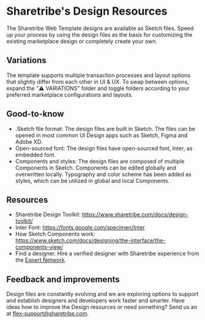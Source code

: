 # Sharetribe's Design Resources

The Sharetribe Web Template designs are available as Sketch files. Speed up your process by using the design files as the basis for customizing the existing marketplace design or completely create your own. 

## Variations

The template supports multiple transaction processes and layout options that slightly differ from each other in UI & UX. To swap between options, expand the "⚠️ VARIATIONS" folder and toggle folders according to your preferred marketplace configurations and layouts. 

## Good-to-know

- .Sketch file format: The design files are built in Sketch. The files can be opened in most common UI Design apps such as Sketch, Figma and Adobe XD. 
- Open-sourced font: The design files have open-sourced font, Inter, as embedded font. 
- Components and styles: The design files are composed of multiple Components in Sketch. Components can be edited globally and overwritten locally. Typography and color scheme has been added as styles, which can be utilized in global and local Components. 

## Resources
- Sharetribe Design Toolkit: https://www.sharetribe.com/docs/design-toolkit/
- Inter Font: https://fonts.google.com/specimen/Inter
- How Sketch Components work: https://www.sketch.com/docs/designing/the-interface/the-components-view/
- Find a designer.  Hire a verified designer with Sharetribe experience from the [Expert Network](https://www.sharetribe.com/experts/).

## Feedback and improvements

Design files are constantly evolving and we are exploring options to support and establish designers and developers work faster and smarter. Have ideas how to improve the Design resources or need something? Send us an at flex-support@sharetribe.com.
